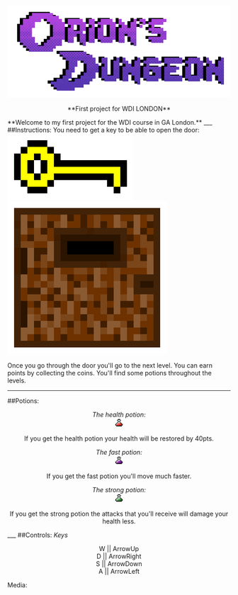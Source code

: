 <p align="center">
  <a href="https://ancient-beach-50566.herokuapp.com/">
    <img alt="Orions Dungeons" src="/images/Logo.gif" width="546">
  </a>
</p>

<p align="center">
  **First project for WDI LONDON**
</p>
**Welcome to my first project for the WDI course in GA London.**
___
##Instructions:
You need to get a key to be able to open the door:
<img src="images/key.png" width:"80">
<img src="images/door.png" width:"80">

Once you go through the door you'll go to the next level. You can earn points by collecting the coins. You'll find some potions throughout the levels.
___
##Potions:
<p align="center">
  <i>The health potion:</i>
<br>
<img src="images/hppotion.png" height="20">
</p>
<p align="center">If you get the health potion your health will be restored by 40pts.</p>


<p align="center">
  <i>The fast potion:</i>
<br>
<img src="images/fastpotion.png" height="20">
</p>
<p align="center">If you get the fast potion you'll move much faster.</p>


<p align="center">
<i>The strong potion:</i>
<br>
<img src="images/strongpotion.png" height="20">
</p>
<p align="center"> If you get the strong potion the attacks that you'll receive will damage your health less. </p>
___
##Controls:
<i>Keys</i>
<p align="center">
W || ArrowUp <br>
D || ArrowRight <br>
S || ArrowDown <br>
A || ArrowLeft <br>
</p>


Media:
